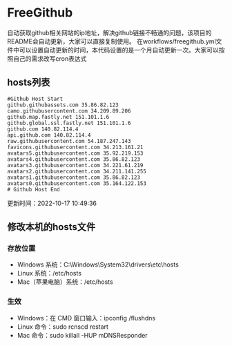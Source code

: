 # FreeGithub
自动获取github相关网站的ip地址，解决github链接不畅通的问题，该项目的README会自动更新，大家可以直接复制使用。
在workflows/freegithub.yml文件中可以设置自动更新的时间，本代码设置的是一个月自动更新一次。大家可以按照自己的需求改写cron表达式

## hosts列表
```base
#Github Host Start
github.githubassets.com 35.86.82.123
camo.githubusercontent.com 34.209.89.206
github.map.fastly.net 151.101.1.6
github.global.ssl.fastly.net 151.101.1.6
github.com 140.82.114.4
api.github.com 140.82.114.4
raw.githubusercontent.com 54.187.247.143
favicons.githubusercontent.com 34.213.161.21
avatars5.githubusercontent.com 35.92.219.153
avatars4.githubusercontent.com 35.86.82.123
avatars3.githubusercontent.com 34.221.61.219
avatars2.githubusercontent.com 34.211.141.255
avatars1.githubusercontent.com 35.86.82.123
avatars0.githubusercontent.com 35.164.122.153
# Github Host End
```

更新时间：2022-10-17 10:49:36

## 修改本机的hosts文件
### 存放位置
* Windows 系统：C:\Windows\System32\drivers\etc\hosts
* Linux 系统：/etc/hosts
* Mac（苹果电脑）系统：/etc/hosts

### 生效
* Windows：在 CMD 窗口输入：ipconfig /flushdns
* Linux 命令：sudo rcnscd restart
* Mac 命令：sudo killall -HUP mDNSResponder
